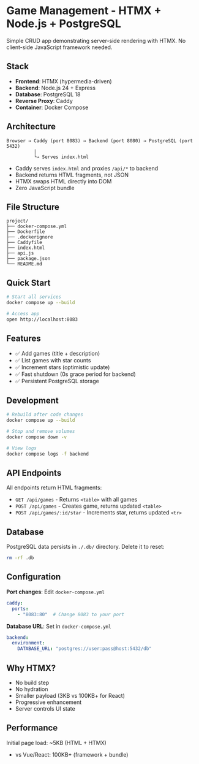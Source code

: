 # Game Management - HTMX + Node.js + PostgreSQL

Simple CRUD app demonstrating server-side rendering with HTMX. No client-side JavaScript framework needed.

## Stack

- **Frontend**: HTMX (hypermedia-driven)
- **Backend**: Node.js 24 + Express
- **Database**: PostgreSQL 18
- **Reverse Proxy**: Caddy
- **Container**: Docker Compose

## Architecture

```
Browser → Caddy (port 8083) → Backend (port 8080) → PostgreSQL (port 5432)
          |
          └→ Serves index.html
```

- Caddy serves `index.html` and proxies `/api/*` to backend
- Backend returns HTML fragments, not JSON
- HTMX swaps HTML directly into DOM
- Zero JavaScript bundle

## File Structure

```
project/
├── docker-compose.yml
├── Dockerfile
├── .dockerignore
├── Caddyfile
├── index.html
├── api.js
├── package.json
└── README.md
```

## Quick Start

```bash
# Start all services
docker compose up --build

# Access app
open http://localhost:8083
```

## Features

- ✅ Add games (title + description)
- ✅ List games with star counts
- ✅ Increment stars (optimistic update)
- ✅ Fast shutdown (0s grace period for backend)
- ✅ Persistent PostgreSQL storage

## Development

```bash
# Rebuild after code changes
docker compose up --build

# Stop and remove volumes
docker compose down -v

# View logs
docker compose logs -f backend
```

## API Endpoints

All endpoints return HTML fragments:

- `GET /api/games` - Returns `<table>` with all games
- `POST /api/games` - Creates game, returns updated `<table>`
- `POST /api/games/:id/star` - Increments star, returns updated `<tr>`

## Database

PostgreSQL data persists in `./.db/` directory. Delete it to reset:

```bash
rm -rf .db
```

## Configuration

**Port changes**: Edit `docker-compose.yml`
```yaml
caddy:
  ports:
    - "8083:80"  # Change 8083 to your port
```

**Database URL**: Set in `docker-compose.yml`
```yaml
backend:
  environment:
    DATABASE_URL: "postgres://user:pass@host:5432/db"
```

## Why HTMX?

- No build step
- No hydration
- Smaller payload (3KB vs 100KB+ for React)
- Progressive enhancement
- Server controls UI state

## Performance

Initial page load: ~5KB (HTML + HTMX)
- vs Vue/React: 100KB+ (framework + bundle)
